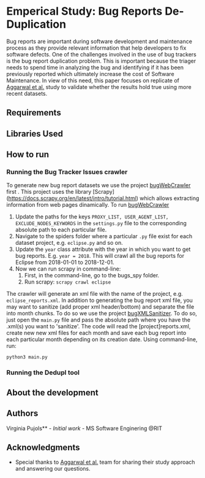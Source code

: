 # Emperical Study: Bug Reports De-Duplication 
Bug reports are important during software development and maintenance process as they provide relevant information that help developers to fix software defects. 
One of the challenges involved in the use of bug trackers is the bug report duplication problem. This is important because the triager needs to spend time in analyzing the bug and identifying if it has been previously reported which ultimately increase the cost of Software Maintenance. In view of this need, this paper focuses on replicate of [Aggarwal et al.](https://bitbucket.org/kaggarwal32/bug-deduping-dataset) study to validate whether the results hold true using more recent datasets.

## Requirements

## Libraries Used

## How to run
### Running the Bug Tracker Issues crawler
To generate new bug report datasets we use the project [bugWebCrawler](https://github.com/dan7800/EmpericalDuplication/tree/master/bugWebCrawler) first . This project uses the library [Scrapy] (https://docs.scrapy.org/en/latest/intro/tutorial.html) which allows extracting information from web pages dinamically.
To run [bugWebCrawler](https://github.com/dan7800/EmpericalDuplication/tree/master/bugWebCrawler)
1. Update the paths for the keys `PROXY_LIST, USER_AGENT_LIST, EXCLUDE_NODES_KEYWORDS` in the `settings.py` file to the corresponding absolute path to each particular file.
2. Navigate to the spiders folder where a particular `.py` file exist for each dataset project, e.g. `eclipse.py` and so on.
3. Update the `year` class attribute with the year in which you want to get bug reports. E.g.
``` year = 2018 ```. This will crawl all the bug reports for Eclipse from 2018-01-01 to 2018-12-01. 
1. Now we can run scrapy in command-line:
    1. First, in the command-line, go to the bugs_spy folder.
    2. Run scrapy:
           ```
              scrapy crawl eclipse 
           ```
  
The crawler will generate an xml file with the name of the project, e.g. `eclipse_reports.xml`. In addition to generating the bug report xml file, you may want to sanitize (add proper xml header/bottom) and separate the file into month chunks. 
To do so we use the project [bugXMLSanitizer](https://github.com/dan7800/EmpericalDuplication/tree/master/bugXMLSanitizer). To do so, just open the `main.py` file and pass the absolute path where you have the .xml(s) you want to 'sanitize'. The code will read the [project]reports.xml, create new new xml files for each month and save each bug report into each particular month depending on its creation date.
Using command-line, run: 
```
python3 main.py
```

### Running the Dedupl tool


## About the development

## Authors

Virginia Pujols** - *Initial work* - MS Software Enginering @RIT

## Acknowledgments
* Special thanks to [Aggarwal et al.](https://bitbucket.org/kaggarwal32/bug-deduping-dataset) team for sharing their study approach and answering our questions.
